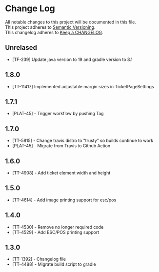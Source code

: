 # Change Log
All notable changes to this project will be documented in this file.  
This project adheres to [Semantic Versioning](http://semver.org/).  
This changelog adheres to [Keep a CHANGELOG](http://keepachangelog.com/).  

## Unrelased

* [TF-239] Update java version to 19 and gradle version to 8.1

## 1.8.0

* [TT-11417] Implemented adjustable margin sizes in TicketPageSettings

## 1.7.1

* [PLAT-45] - Trigger workflow by pushing Tag

## 1.7.0

* [TT-5815] - Change travis distro to "trusty" so builds continue to work
* [PLAT-45] - Migrate from Travis to Github Action

## 1.6.0

* [TT-4908] - Add ticket element width and height

## 1.5.0

* [TT-4614] - Add image printing support for esc/pos

## 1.4.0

* [TT-4530] - Remove no longer required code
* [TT-4529] - Add ESC/POS printing support

## 1.3.0

* [TT-1392] - Changelog file
* [TT-4488] - Migrate build script to gradle
